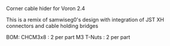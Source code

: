 Corner cable hider for Voron 2.4

This is a remix of samwiseg0's design with integration of JST XH connectors and cable holding bridges

BOM:
CHCM3x8   : 2 per part
M3 T-Nuts : 2 per part
